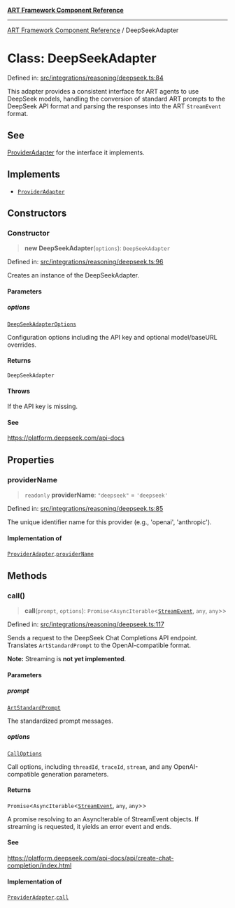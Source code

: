 [**ART Framework Component Reference**](../README.md)

***

[ART Framework Component Reference](../README.md) / DeepSeekAdapter

# Class: DeepSeekAdapter

Defined in: [src/integrations/reasoning/deepseek.ts:84](https://github.com/hashangit/ART/blob/fe46dfaaacd3f198d9540925c3184fcab0f9c813/src/integrations/reasoning/deepseek.ts#L84)

This adapter provides a consistent interface for ART agents to use DeepSeek models,
handling the conversion of standard ART prompts to the DeepSeek API format and
parsing the responses into the ART `StreamEvent` format.

## See

[ProviderAdapter](../interfaces/ProviderAdapter.md) for the interface it implements.

## Implements

- [`ProviderAdapter`](../interfaces/ProviderAdapter.md)

## Constructors

### Constructor

> **new DeepSeekAdapter**(`options`): `DeepSeekAdapter`

Defined in: [src/integrations/reasoning/deepseek.ts:96](https://github.com/hashangit/ART/blob/fe46dfaaacd3f198d9540925c3184fcab0f9c813/src/integrations/reasoning/deepseek.ts#L96)

Creates an instance of the DeepSeekAdapter.

#### Parameters

##### options

[`DeepSeekAdapterOptions`](../interfaces/DeepSeekAdapterOptions.md)

Configuration options including the API key and optional model/baseURL overrides.

#### Returns

`DeepSeekAdapter`

#### Throws

If the API key is missing.

#### See

https://platform.deepseek.com/api-docs

## Properties

### providerName

> `readonly` **providerName**: `"deepseek"` = `'deepseek'`

Defined in: [src/integrations/reasoning/deepseek.ts:85](https://github.com/hashangit/ART/blob/fe46dfaaacd3f198d9540925c3184fcab0f9c813/src/integrations/reasoning/deepseek.ts#L85)

The unique identifier name for this provider (e.g., 'openai', 'anthropic').

#### Implementation of

[`ProviderAdapter`](../interfaces/ProviderAdapter.md).[`providerName`](../interfaces/ProviderAdapter.md#providername)

## Methods

### call()

> **call**(`prompt`, `options`): `Promise`\<`AsyncIterable`\<[`StreamEvent`](../interfaces/StreamEvent.md), `any`, `any`\>\>

Defined in: [src/integrations/reasoning/deepseek.ts:117](https://github.com/hashangit/ART/blob/fe46dfaaacd3f198d9540925c3184fcab0f9c813/src/integrations/reasoning/deepseek.ts#L117)

Sends a request to the DeepSeek Chat Completions API endpoint.
Translates `ArtStandardPrompt` to the OpenAI-compatible format.

**Note:** Streaming is **not yet implemented**.

#### Parameters

##### prompt

[`ArtStandardPrompt`](../type-aliases/ArtStandardPrompt.md)

The standardized prompt messages.

##### options

[`CallOptions`](../interfaces/CallOptions.md)

Call options, including `threadId`, `traceId`, `stream`, and any OpenAI-compatible generation parameters.

#### Returns

`Promise`\<`AsyncIterable`\<[`StreamEvent`](../interfaces/StreamEvent.md), `any`, `any`\>\>

A promise resolving to an AsyncIterable of StreamEvent objects. If streaming is requested, it yields an error event and ends.

#### See

https://platform.deepseek.com/api-docs/api/create-chat-completion/index.html

#### Implementation of

[`ProviderAdapter`](../interfaces/ProviderAdapter.md).[`call`](../interfaces/ProviderAdapter.md#call)
